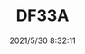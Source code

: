﻿---
layout: post 
title: DF33A
overview: 
series: 
part_number: 0506-1
thumb_img: 
small_img: static/202105/506-20210530.jpg
date: 2021/5/30 8:32:11
---



